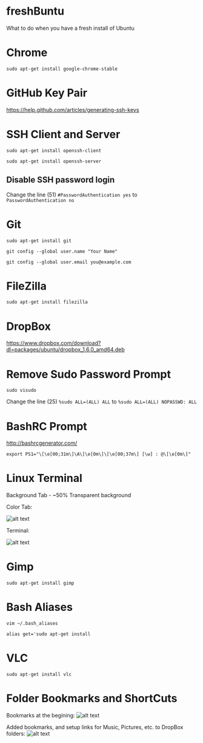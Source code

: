 freshBuntu
==========

What to do when you have a fresh install of Ubuntu

Chrome
==========
`sudo apt-get install google-chrome-stable`


GitHub Key Pair
==========
https://help.github.com/articles/generating-ssh-keys

SSH Client and Server
==========
`sudo apt-get install openssh-client`

`sudo apt-get install openssh-server`

Disable SSH password login
-----------
Change the line (51) `#PasswordAuthentication yes` to `PasswordAuthentication no`

Git
==========
`sudo apt-get install git`

`git config --global user.name "Your Name"`

`git config --global user.email you@example.com`

FileZilla
==========
`sudo apt-get install filezilla`

DropBox
==========
https://www.dropbox.com/download?dl=packages/ubuntu/dropbox_1.6.0_amd64.deb

Remove Sudo Password Prompt
==========
`sudo visudo`

Change the line (25) `%sudo ALL=(ALL) ALL` to `%sudo ALL=(ALL) NOPASSWD: ALL`

BashRC Prompt
===========
http://bashrcgenerator.com/

`export PS1="\[\e[00;31m\]\A\[\e[0m\]\[\e[00;37m\] [\w] : @\[\e[0m\]"`

Linux Terminal
===========
Background Tab - ~50% Transparent background

Color Tab: 

![alt text](https://raw.githubusercontent.com//mstokes5/freshBuntu/master/images/color.png "Terminal Color Tab")

Terminal: 

![alt text](https://raw.githubusercontent.com//mstokes5/freshBuntu/master/images/term.png "Terminal Color Tab")

Gimp
===========
`sudo apt-get install gimp`

Bash Aliases
===========
`vim ~/.bash_aliases`

```alias get='sudo apt-get install```

VLC
============
`sudo apt-get install vlc`

Folder Bookmarks and ShortCuts
============

Bookmarks at the begining:
![alt text](https://raw.githubusercontent.com//mstokes5/freshBuntu/master/images/book_start.png "Before")

Added bookmarks, and setup links for Music, Pictures, etc. to DropBox folders:
![alt text](https://raw.githubusercontent.com//mstokes5/freshBuntu/master/images/book_after.png "After")

